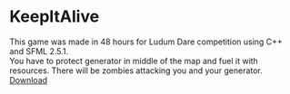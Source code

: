 # KeepItAlive
This game was made in 48 hours for Ludum Dare competition using C++ and SFML 2.5.1.\
You have to protect generator in middle of the map and fuel it with resources. There will be zombies attacking you and your generator.\
[Download](https://ldjam.com/events/ludum-dare/46/protect-generator)
